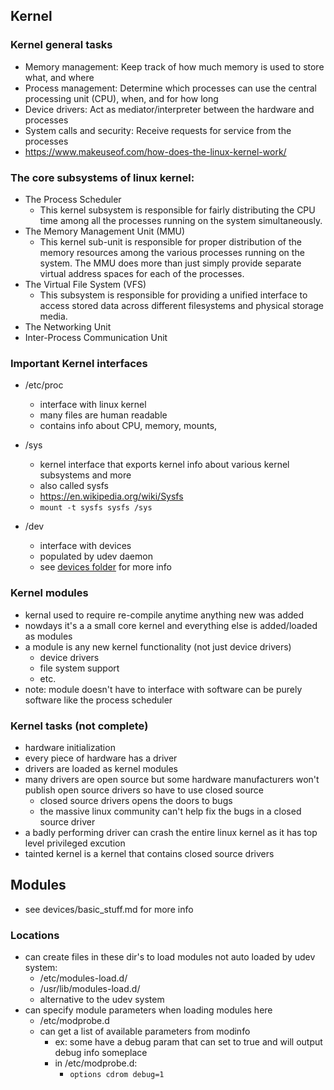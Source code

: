 ## Kernel 

### Kernel general tasks
* Memory management: Keep track of how much memory is used to store what, and where
* Process management: Determine which processes can use the central processing unit (CPU), when, and for how long
* Device drivers: Act as mediator/interpreter between the hardware and processes
* System calls and security: Receive requests for service from the processes
* https://www.makeuseof.com/how-does-the-linux-kernel-work/


### The core subsystems of linux kernel:
* The Process Scheduler
    * This kernel subsystem is responsible for fairly distributing the CPU time among all the processes running on the system simultaneously.
* The Memory Management Unit (MMU)
    * This kernel sub-unit is responsible for proper distribution of the memory resources among the various processes running on the system. The MMU does more than just simply provide separate virtual address spaces for each of the processes.
* The Virtual File System (VFS)
    * This subsystem is responsible for providing a unified interface to access stored data across different filesystems and physical storage media.
* The Networking Unit
* Inter-Process Communication Unit

### Important Kernel interfaces
* /etc/proc
    * interface with linux kernel
    * many files are human readable
    * contains info about CPU, memory, mounts, 
* /sys
    * kernel interface that exports kernel info about various kernel subsystems and more
    * also called sysfs
    * https://en.wikipedia.org/wiki/Sysfs
    * `mount -t sysfs sysfs /sys`

* /dev
    * interface with devices
    * populated by udev daemon
    * see [devices folder](devices/basic_stuff.md) for more info



### Kernel modules
* kernal used to require re-compile anytime anything new was added
* nowdays it's a a small core kernel and everything else is added/loaded as modules
* a module is any new kernel functionality (not just device drivers)
    * device drivers
    * file system support
    * etc.
* note: module doesn't have to interface with software can be purely software like the process scheduler


### Kernel tasks (not complete)

* hardware initialization 
* every piece of hardware has a driver
* drivers are loaded as kernel modules
* many drivers are open source but some hardware manufacturers won't publish open source drivers so have to use closed source
    * closed source drivers opens the doors to bugs
    * the massive linux community can't help fix the bugs in a closed source driver
* a badly performing driver can crash the entire linux kernel as it has top level privileged excution
* tainted kernel is a kernel that contains closed source drivers



## Modules

* see devices/basic_stuff.md for more info


### Locations
* can create files in these dir's to load modules not auto loaded by udev system:
    * /etc/modules-load.d/
    * /usr/lib/modules-load.d/
    * alternative to the udev system
* can specify module parameters when loading modules here
    * /etc/modprobe.d
    * can get a list of available parameters from modinfo
        * ex: some have a debug param that can set to true and will output debug info someplace
        * in /etc/modprobe.d:
            * `options cdrom debug=1`


